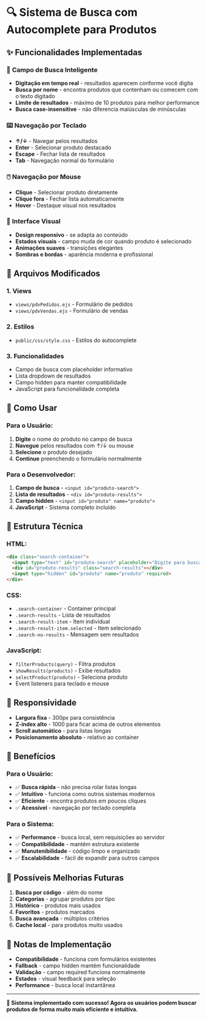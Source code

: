 # 🔍 Sistema de Busca com Autocomplete para Produtos

## ✨ Funcionalidades Implementadas

### 🎯 **Campo de Busca Inteligente**
- **Digitação em tempo real** - resultados aparecem conforme você digita
- **Busca por nome** - encontra produtos que contenham ou comecem com o texto digitado
- **Limite de resultados** - máximo de 10 produtos para melhor performance
- **Busca case-insensitive** - não diferencia maiúsculas de minúsculas

### ⌨️ **Navegação por Teclado**
- **↑/↓** - Navegar pelos resultados
- **Enter** - Selecionar produto destacado
- **Escape** - Fechar lista de resultados
- **Tab** - Navegação normal do formulário

### 🖱️ **Navegação por Mouse**
- **Clique** - Selecionar produto diretamente
- **Clique fora** - Fechar lista automaticamente
- **Hover** - Destaque visual nos resultados

### 🎨 **Interface Visual**
- **Design responsivo** - se adapta ao conteúdo
- **Estados visuais** - campo muda de cor quando produto é selecionado
- **Animações suaves** - transições elegantes
- **Sombras e bordas** - aparência moderna e profissional

## 📁 **Arquivos Modificados**

### 1. **Views**
- `views/pdvPedidos.ejs` - Formulário de pedidos
- `views/pdvVendas.ejs` - Formulário de vendas

### 2. **Estilos**
- `public/css/style.css` - Estilos do autocomplete

### 3. **Funcionalidades**
- Campo de busca com placeholder informativo
- Lista dropdown de resultados
- Campo hidden para manter compatibilidade
- JavaScript para funcionalidade completa

## 🚀 **Como Usar**

### **Para o Usuário:**
1. **Digite** o nome do produto no campo de busca
2. **Navegue** pelos resultados com ↑/↓ ou mouse
3. **Selecione** o produto desejado
4. **Continue** preenchendo o formulário normalmente

### **Para o Desenvolvedor:**
1. **Campo de busca** - `<input id="produto-search">`
2. **Lista de resultados** - `<div id="produto-results">`
3. **Campo hidden** - `<input id="produto" name="produto">`
4. **JavaScript** - Sistema completo incluído

## 🔧 **Estrutura Técnica**

### **HTML:**
```html
<div class="search-container">
  <input type="text" id="produto-search" placeholder="Digite para buscar produtos...">
  <div id="produto-results" class="search-results"></div>
  <input type="hidden" id="produto" name="produto" required>
</div>
```

### **CSS:**
- `.search-container` - Container principal
- `.search-results` - Lista de resultados
- `.search-result-item` - Item individual
- `.search-result-item.selected` - Item selecionado
- `.search-no-results` - Mensagem sem resultados

### **JavaScript:**
- `filterProducts(query)` - Filtra produtos
- `showResults(products)` - Exibe resultados
- `selectProduct(produto)` - Seleciona produto
- Event listeners para teclado e mouse

## 📱 **Responsividade**

- **Largura fixa** - 300px para consistência
- **Z-index alto** - 1000 para ficar acima de outros elementos
- **Scroll automático** - para listas longas
- **Posicionamento absoluto** - relativo ao container

## 🎯 **Benefícios**

### **Para o Usuário:**
- ✅ **Busca rápida** - não precisa rolar listas longas
- ✅ **Intuitivo** - funciona como outros sistemas modernos
- ✅ **Eficiente** - encontra produtos em poucos cliques
- ✅ **Acessível** - navegação por teclado completa

### **Para o Sistema:**
- ✅ **Performance** - busca local, sem requisições ao servidor
- ✅ **Compatibilidade** - mantém estrutura existente
- ✅ **Manutenibilidade** - código limpo e organizado
- ✅ **Escalabilidade** - fácil de expandir para outros campos

## 🔮 **Possíveis Melhorias Futuras**

1. **Busca por código** - além do nome
2. **Categorias** - agrupar produtos por tipo
3. **Histórico** - produtos mais usados
4. **Favoritos** - produtos marcados
5. **Busca avançada** - múltiplos critérios
6. **Cache local** - para produtos muito usados

## 📝 **Notas de Implementação**

- **Compatibilidade** - funciona com formulários existentes
- **Fallback** - campo hidden mantém funcionalidade
- **Validação** - campo required funciona normalmente
- **Estados** - visual feedback para seleção
- **Performance** - busca local instantânea

---

**🎉 Sistema implementado com sucesso! Agora os usuários podem buscar produtos de forma muito mais eficiente e intuitiva.**
